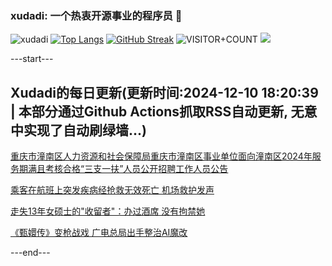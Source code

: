 ### xudadi: 一个热衷开源事业的程序员 👋

![xudadi](https://github-readme-stats-git-masterorgs-github-readme-stats-team.vercel.app/api?username=xudadi)
[![Top Langs](https://github-readme-stats.vercel.app/api/top-langs/?username=xudadi)](https://github.com/anuraghazra/github-readme-stats)
[![GitHub Streak](https://streak-stats.demolab.com?user=xudadi&locale=zh_Hans)](https://git.io/streak-stats)
![VISITOR+COUNT](https://komarev.com/ghpvc/?username=xudadi&label=VISITOR+COUNT)
![](https://raw.githubusercontent.com/xudadi/xudadi/main/assets/github-contribution-grid-snake.svg)


---start---

## Xudadi的每日更新(更新时间:2024-12-10 18:20:39 | 本部分通过Github Actions抓取RSS自动更新, 无意中实现了自动刷绿墙...)

[重庆市潼南区人力资源和社会保障局重庆市潼南区事业单位面向潼南区2024年服务期满且考核合格“三支一扶”人员公开招聘工作人员公告](https://www.gongkaoleida.com/article/2224612)

[乘客在航班上突发疾病经抢救无效死亡 机场救护发声](https://m.163.com/news/article/JJ204KJN053469LG.html)

[走失13年女硕士的"收留者"：办过酒席 没有拘禁她](https://m.163.com/news/article/JJ1T96TN053469LG.html)

[《甄嬛传》变枪战戏 广电总局出手整治AI魔改](https://m.163.com/news/article/JJ1UPQN8053469LG.html)

---end---
